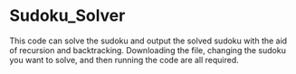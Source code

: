 # Sudoku_Solver
This code can solve the sudoku and output the solved sudoku with the aid of recursion and backtracking.
Downloading the file, changing the sudoku you want to solve, and then running the code are all required.
